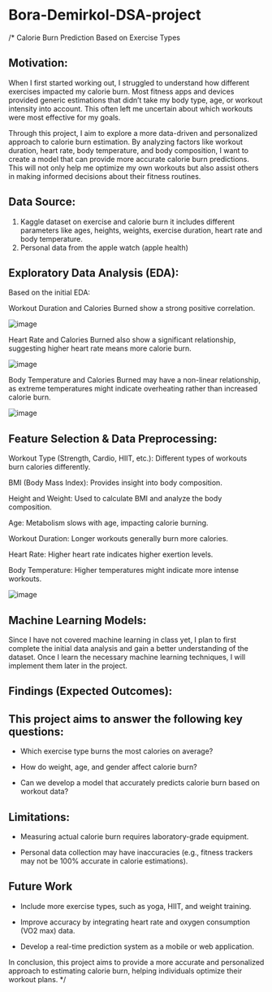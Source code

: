 # Bora-Demirkol-DSA-project

/* Calorie Burn Prediction Based on Exercise Types

## Motivation: 

When I first started working out, I struggled to understand how different exercises impacted my calorie burn. Most fitness apps and devices provided generic estimations that didn’t take my body type, age, or workout intensity into account. This often left me uncertain about which workouts were most effective for my goals.

Through this project, I aim to explore a more data-driven and personalized approach to calorie burn estimation. By analyzing factors like workout duration, heart rate, body temperature, and body composition, I want to create a model that can provide more accurate calorie burn predictions. This will not only help me optimize my own workouts but also assist others in making informed decisions about their fitness routines.

## Data Source:

1. Kaggle dataset on exercise and calorie burn it includes different parameters like ages, heights, weights, exercise duration, heart rate and body temperature.
2. Personal data from the apple watch (apple health)

## Exploratory Data Analysis (EDA):

Based on the initial EDA: 

Workout Duration and Calories Burned show a strong positive correlation.

![image](https://github.com/user-attachments/assets/e41706ed-bbe3-4a28-8cfd-eebb3e99f44c)

Heart Rate and Calories Burned also show a significant relationship, suggesting higher heart rate means more calorie burn.

![image](https://github.com/user-attachments/assets/ed20832d-84b4-4962-aa46-0457cdba0442)

Body Temperature and Calories Burned may have a non-linear relationship, as extreme temperatures might indicate overheating rather than increased calorie burn.

![image](https://github.com/user-attachments/assets/55c33582-02f7-440f-9930-4b8fa7b3521f)


## Feature Selection & Data Preprocessing:

Workout Type (Strength, Cardio, HIIT, etc.): Different types of workouts burn calories differently.

BMI (Body Mass Index): Provides insight into body composition.

Height and Weight: Used to calculate BMI and analyze the body composition. 

Age: Metabolism slows with age, impacting calorie burning. 

Workout Duration: Longer workouts generally burn more calories. 

Heart Rate: Higher heart rate indicates higher exertion levels.

Body Temperature: Higher temperatures might indicate more intense workouts.

![image](https://github.com/user-attachments/assets/3496cbea-644c-47b6-8fcd-2049f52e17ab)


## Machine Learning Models:

Since I have not covered machine learning in class yet, I plan to first complete the initial data analysis and gain a better understanding of the dataset. 
Once I learn the necessary machine learning techniques, I will implement them later in the project.

## Findings (Expected Outcomes):

## This project aims to answer the following key questions:

- Which exercise type burns the most calories on average?
  
- How do weight, age, and gender affect calorie burn?

- Can we develop a model that accurately predicts calorie burn based on workout data?
   
## Limitations:

- Measuring actual calorie burn requires laboratory-grade equipment.
  
- Personal data collection may have inaccuracies (e.g., fitness trackers may not be 100% accurate in calorie estimations).

## Future Work

- Include more exercise types, such as yoga, HIIT, and weight training.
  
- Improve accuracy by integrating heart rate and oxygen consumption (VO2 max) data.
  
- Develop a real-time prediction system as a mobile or web application.

In conclusion, this project aims to provide a more accurate and personalized approach to estimating calorie burn, helping individuals optimize their workout plans. */
